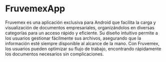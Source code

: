 # FruvemexApp

Fruvemex es una aplicación exclusiva para Android que facilita la carga y visualización de documentos empresariales, organizándolos en diversas categorías para un acceso rápido y eficiente. Su diseño intuitivo permite a los usuarios gestionar fácilmente sus archivos, asegurando que la información esté siempre disponible al alcance de la mano. Con Fruvemex, los usuarios pueden optimizar su flujo de trabajo, encontrando rápidamente los documentos necesarios sin complicaciones.
